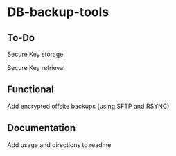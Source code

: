 # DB-backup-tools

## To-Do
Secure Key storage

Secure Key retrieval

## Functional
Add encrypted offsite backups (using SFTP and RSYNC)

## Documentation
Add usage and directions to readme
